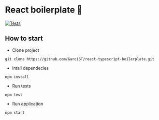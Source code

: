 # React boilerplate 🚀

[![Tests](https://github.com/GarciST/react-typescript-boilerplate/actions/workflows/tests.yml/badge.svg)](https://github.com/GarciST/react-typescript-boilerplate/actions/workflows/tests.yml)

## How to start
 - Clone project
```
git clone https://github.com/GarciST/react-typescript-boilerplate.git
```

 - Intall dependecies
 ```
 npm install
 ```

  - Run tests
 ```
 npm test
 ```

  - Run application
 ```
 npm start
 ```
